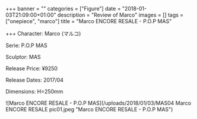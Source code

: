 +++
banner = ""
categories = ["Figure"]
date = "2018-01-03T21:09:00+01:00"
description = "Review of Marco"
images = []
tags = ["onepiece", "marco"]
title = "Marco ENCORE RESALE - P.O.P MAS"

+++
Character: Marco (マルコ)

Serie: P.O.P MAS

Sculptor: MAS

Release Price: ¥9250

Release Dates: 2017/04

Dimensions: H=250mm

![Marco ENCORE RESALE - P.O.P MAS](/uploads/2018/01/03/MAS04 Marco ENCORE RESALE pic01.jpeg "Marco ENCORE RESALE - P.O.P MAS")